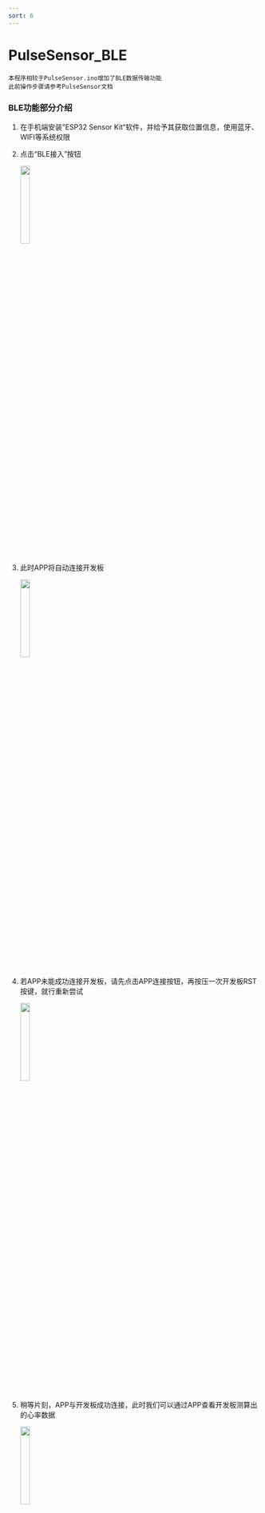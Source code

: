 ```yaml
---
sort: 6
---
```


# PulseSensor_BLE

```
本程序相较于PulseSensor.ino增加了BLE数据传输功能
此前操作步骤请参考PulseSensor文档
```

### BLE功能部分介绍

1. 在手机端安装”ESP32 Sensor Kit“软件，并给予其获取位置信息，使用蓝牙、WIFI等系统权限

4. 点击“BLE接入”按钮

   <img decoding="async" src="https://addison-cq.github.io/ESP32SensorKit/images/Screenshot_20221111_123302_com.example.esp32sensorkit_f.jpg" width="20%">

5. 此时APP将自动连接开发板

   <img decoding="async" src="https://addison-cq.github.io/ESP32SensorKit/images/Screenshot_20221208_171005_com.example.esp32senso.jpg" width="20%">
   
6. 若APP未能成功连接开发板，请先点击APP连接按钮，再按压一次开发板RST按键，就行重新尝试

   <img decoding="async" src="https://addison-cq.github.io/ESP32SensorKit/images/Screenshot_20221208_172530_com.example.esp32senso.jpg" width="20%">
   
6. 稍等片刻，APP与开发板成功连接，此时我们可以通过APP查看开发板测算出的心率数据

   <img decoding="async" src="https://addison-cq.github.io/ESP32SensorKit/images/Screenshot_20221208_173926_com.example.esp32senso.jpg" width="20%">

